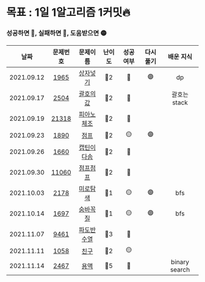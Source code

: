 # 목표 : 1일 1알고리즘 1커밋🔥

### 성공하면 🔵, 실패하면 🔴, 도움받으면 🟡

|    날짜    |                    문제번호                    |                      문제이름                       | 난이도 | 성공여부 | 다시풀기 |   배운 지식   |
| :--------: | :--------------------------------------------: | :-------------------------------------------------: | :----: | :------: | :------: | :-----------: |
| 2021.09.12 |  [1965](https://www.acmicpc.net/problem/1965)  |  [상자넣기](https://www.acmicpc.net/problem/1965)   |  🥈2   |    🔵    |    🟣    |      dp       |
| 2021.09.17 |  [2504](https://www.acmicpc.net/problem/2504)  |  [괄호의값](https://www.acmicpc.net/problem/2504)   |  🥈2   |    🔴    |          | 괄호는 stack  |
| 2021.09.19 | [21318](https://www.acmicpc.net/problem/21318) | [피아노체조](https://www.acmicpc.net/problem/21318) |  🥈2   |    🔴    |          |               |
| 2021.09.23 |  [1890](https://www.acmicpc.net/problem/1890)  |    [점프](https://www.acmicpc.net/problem/1890)     |  🥈2   |    🟡    |    🟣    |               |
| 2021.09.26 |  [1660](https://www.acmicpc.net/problem/1660)  | [캡틴이다솜](https://www.acmicpc.net/problem/1660)  |  🥈2   |    🔴    |          |               |
| 2021.09.30 | [11060](https://www.acmicpc.net/problem/11060) |  [점프점프](https://www.acmicpc.net/problem/11060)  |  🥈2   |    🔵    |          |               |
| 2021.10.03 |  [2178](https://www.acmicpc.net/problem/2178)  |  [미로탐색](https://www.acmicpc.net/problem/2178)   |  🥈1   |    🟡    |    🟣    |      bfs      |
| 2021.10.14 |  [1697](https://www.acmicpc.net/problem/1697)  |  [숨바꼭질](https://www.acmicpc.net/problem/1697)   |  🥈1   |    🟡    |    🟣    |      bfs      |
| 2021.11.07 |  [9461](https://www.acmicpc.net/problem/9461)  | [파도반수열](https://www.acmicpc.net/problem/9461)  |  🥈3   |    🔵    |          |               |
| 2021.11.11 |  [1058](https://www.acmicpc.net/problem/1058)  |    [친구](https://www.acmicpc.net/problem/1058)     |  🥈2   |    🟡    |          |               |
| 2021.11.14 |  [2467](https://www.acmicpc.net/problem/2467)  |    [용액](https://www.acmicpc.net/problem/2467)     |  🥇5   |    🔴    |          | binary search |
